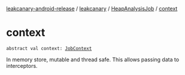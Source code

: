 [leakcanary-android-release](../../index.md) / [leakcanary](../index.md) / [HeapAnalysisJob](index.md) / [context](./context.md)

# context

`abstract val context: `[`JobContext`](../-job-context/index.md)

In memory store, mutable and thread safe. This allows passing data to interceptors.

